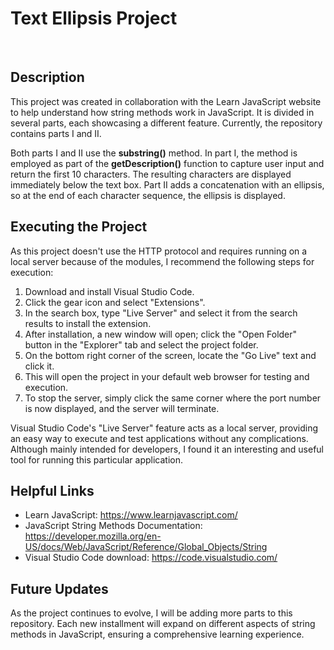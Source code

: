 # Text Ellipsis Project
<br>

## Description

This project was created in collaboration with the Learn JavaScript website to help understand how string methods work in JavaScript. It is divided in several parts, each showcasing a different feature. Currently, the repository contains parts I and II.

Both parts I and II use the **substring()** method. In part I, the method is employed as part of the **getDescription()** function to capture user input and return the first 10 characters. The resulting characters are displayed immediately below the text box. Part II adds a concatenation with an ellipsis, so at the end of each character sequence, the ellipsis is displayed.

## Executing the Project
As this project doesn't use the HTTP protocol and requires running on a local server because of the modules, I recommend the following steps for execution:

1. Download and install Visual Studio Code.
2. Click the gear icon and select "Extensions".
3. In the search box, type "Live Server" and select it from the search results to install the extension.
4. After installation, a new window will open; click the "Open Folder" button in the "Explorer" tab and select the project folder.
5. On the bottom right corner of the screen, locate the "Go Live" text and click it.
6. This will open the project in your default web browser for testing and execution.
7. To stop the server, simply click the same corner where the port number is now displayed, and the server will terminate.


Visual Studio Code's "Live Server" feature acts as a local server, providing an easy way to execute and test applications without any complications. Although mainly intended for developers, I found it an interesting and useful tool for running this particular application.

## Helpful Links
* Learn JavaScript: https://www.learnjavascript.com/
* JavaScript String Methods Documentation: https://developer.mozilla.org/en-US/docs/Web/JavaScript/Reference/Global_Objects/String
* Visual Studio Code download: https://code.visualstudio.com/

## Future Updates
As the project continues to evolve, I will be adding more parts to this repository. Each new installment will expand on different aspects of string methods in JavaScript, ensuring a comprehensive learning experience.
